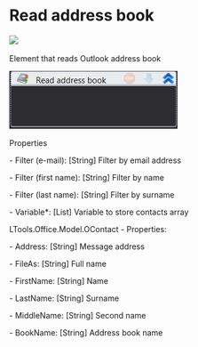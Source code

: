 # Read address book

![](https://gblobscdn.gitbook.com/assets%2F-M-L9CGkriEo1\_2PfJzA%2F-M5bWcJ3w-fpcGkQs7L4%2F-M5bXxIw3xbpAfIX18Oj%2Foutlook\_%D1%87%D0%B8%D1%82%D0%B0%D1%82%D1%8C\_%D0%B0%D0%B4%D1%80%D0%B5%D1%81\_%D0%BA%D0%BD%D0%B8%D0%B3%D1%83\_%D0%B8%D0%BA%D0%BE%D0%BD%D0%BA%D0%B0.png?alt=media\&token=ac88f024-9bc3-45e9-821e-46196f6fc17e)

Element that reads Outlook address book

![](<../../../.gitbook/assets/image (313).png>)

Properties

&#x20;\- Filter (e-mail): \[String] Filter by email address

&#x20;\- Filter (first name): \[String] Filter by name

&#x20;\- Filter (last name): \[String] Filter by surname

&#x20;\- Variable\*: \[List] Variable to store contacts array

LTools.Office.Model.OContact - Properties:

&#x20;\- Address: \[String] Message address

&#x20;\- FileAs: \[String] Full name

&#x20;\- FirstName: \[String] Name

&#x20;\- LastName: \[String] Surname

&#x20;\- MiddleName: \[String] Second name

&#x20;\- BookName: \[String] Address book name
